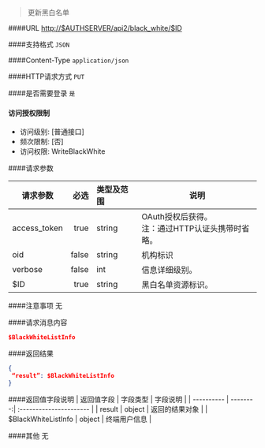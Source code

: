 
> 更新黑白名单

####URL
<http://$AUTHSERVER/api2/black_white/$ID>

####支持格式
`JSON`

####Content-Type
`application/json`

####HTTP请求方式
`PUT`

####是否需要登录
`是`

#### 访问授权限制
* 访问级别: [普通接口]
* 频次限制: [否]
* 访问权限: WriteBlackWhite


####请求参数

| 请求参数      |    必选 | 类型及范围  | 说明                                |
| ------------- | -------:| :---------- | ----------------------------------- |
| access_token  | true    | string      | OAuth授权后获得。</br>注：通过HTTP认证头携带时省略。 |
| oid           | false   | string      | 机构标识 |
| verbose | false   | int | 信息详细级别。
| $ID | true    | string |  黑白名单资源标识。

####注意事项
无

####请求消息内容
``` JSON
$BlackWhiteListInfo
```

####返回结果
``` JSON
{
 “result”: $BlackWhiteListInfo
}
```
####返回值字段说明
| 返回值字段 | 字段类型 | 字段说明                |
| ---------- | --------:| :---------------------- |
| result  | object  | 返回的结果对象 |
| $BlackWhiteListInfo | object  | 终端用户信息 |

####其他
无
